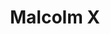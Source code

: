 ---
title: "Malcolm X"
hashtag: "malcolm-x"
born-on: 1925-05-19
decide-your-day:
  - "The future belongs to those who prepare for it today."
died-on: 1965-02-21
layout: hashtag
tags:
  - American
  - Activist
  - Orator
  - Human Being
  - dead at the moment
---